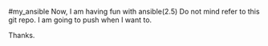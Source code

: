 #my_ansible
Now, I am having fun with ansible(2.5)
Do not mind refer to this git repo. 
I am going to push when I want to.

Thanks.
